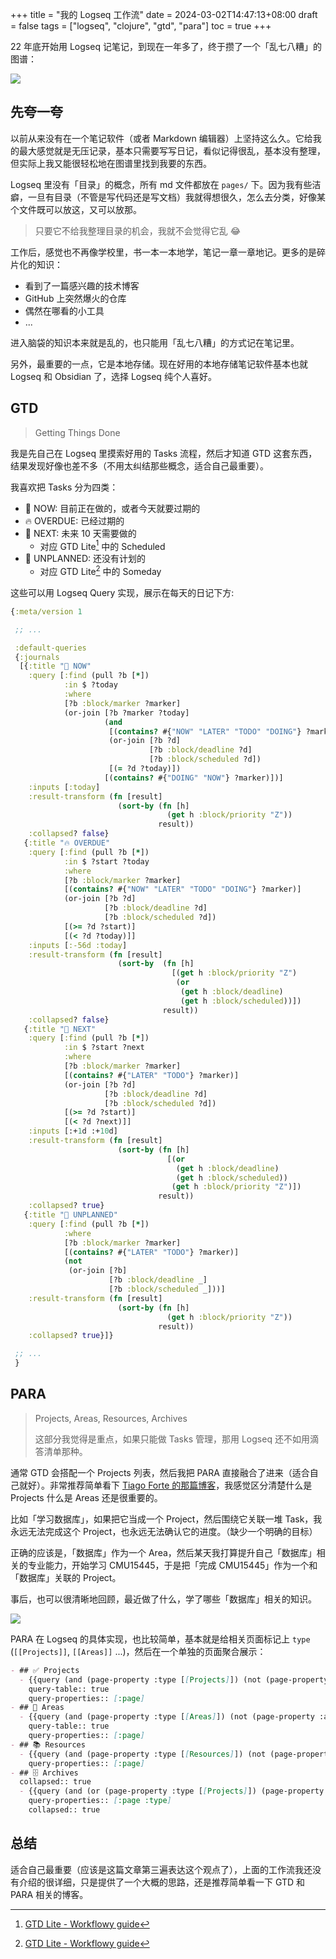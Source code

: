 +++
title = "我的 Logseq 工作流"
date = 2024-03-02T14:47:13+08:00
draft = false
tags = ["logseq", "clojure", "gtd", "para"]
toc = true
+++

22 年底开始用 Logseq 记笔记，到现在一年多了，终于攒了一个「乱七八糟」的图谱：

![](./Snipaste_2024-02-29_21-23-04.png)

## 先夸一夸

以前从来没有在一个笔记软件（或者 Markdown 编辑器）上坚持这么久。它给我的最大感觉就是无压记录，基本只需要写写日记，看似记得很乱，基本没有整理，但实际上我又能很轻松地在图谱里找到我要的东西。

Logseq 里没有「目录」的概念，所有 md 文件都放在 `pages/` 下。因为我有些洁癖，一旦有目录（不管是写代码还是写文档）我就得想很久，怎么去分类，好像某个文件既可以放这，又可以放那。

> 只要它不给我整理目录的机会，我就不会觉得它乱 😂

工作后，感觉也不再像学校里，书一本一本地学，笔记一章一章地记。更多的是碎片化的知识：

- 看到了一篇感兴趣的技术博客
- GitHub 上突然爆火的仓库
- 偶然在哪看的小工具
- ...

进入脑袋的知识本来就是乱的，也只能用「乱七八糟」的方式记在笔记里。

另外，最重要的一点，它是本地存储。现在好用的本地存储笔记软件基本也就 Logseq 和 Obsidian 了，选择 Logseq 纯个人喜好。

## GTD

> Getting Things Done

我是先自己在 Logseq 里摸索好用的 Tasks 流程，然后才知道 GTD 这套东西，结果发现好像也差不多（不用太纠结那些概念，适合自己最重要）。

我喜欢把 Tasks 分为四类：

- 🔨 NOW: 目前正在做的，或者今天就要过期的
- 🔥 OVERDUE: 已经过期的
- 📅 NEXT: 未来 10 天需要做的
  - 对应 GTD Lite[^1] 中的 Scheduled
- 🚧 UNPLANNED: 还没有计划的
  - 对应 GTD Lite[^1] 中的 Someday

[^1]: [GTD Lite - Workflowy guide](https://workflowy.com/systems/gtd-system-lite/)

这些可以用 Logseq Query 实现，展示在每天的日记下方:

```clojure
{:meta/version 1

 ;; ...

 :default-queries
 {:journals
  [{:title "🔨 NOW"
    :query [:find (pull ?b [*])
            :in $ ?today
            :where
            [?b :block/marker ?marker]
            (or-join [?b ?marker ?today]
                     (and
                      [(contains? #{"NOW" "LATER" "TODO" "DOING"} ?marker)]
                      (or-join [?b ?d]
                               [?b :block/deadline ?d]
                               [?b :block/scheduled ?d])
                      [(= ?d ?today)])
                     [(contains? #{"DOING" "NOW"} ?marker)])]
    :inputs [:today]
    :result-transform (fn [result]
                        (sort-by (fn [h]
                                   (get h :block/priority "Z"))
                                 result))
    :collapsed? false}
   {:title "🔥 OVERDUE"
    :query [:find (pull ?b [*])
            :in $ ?start ?today
            :where
            [?b :block/marker ?marker]
            [(contains? #{"NOW" "LATER" "TODO" "DOING"} ?marker)]
            (or-join [?b ?d]
                     [?b :block/deadline ?d]
                     [?b :block/scheduled ?d])
            [(>= ?d ?start)]
            [(< ?d ?today)]]
    :inputs [:-56d :today]
    :result-transform (fn [result]
                        (sort-by  (fn [h]
                                    [(get h :block/priority "Z")
                                     (or
                                      (get h :block/deadline)
                                      (get h :block/scheduled))])
                                  result))
    :collapsed? false}
   {:title "📅 NEXT"
    :query [:find (pull ?b [*])
            :in $ ?start ?next
            :where
            [?b :block/marker ?marker]
            [(contains? #{"LATER" "TODO"} ?marker)]
            (or-join [?b ?d]
                     [?b :block/deadline ?d]
                     [?b :block/scheduled ?d])
            [(>= ?d ?start)]
            [(< ?d ?next)]]
    :inputs [:+1d :+10d]
    :result-transform (fn [result]
                        (sort-by (fn [h]
                                   [(or
                                     (get h :block/deadline)
                                     (get h :block/scheduled))
                                    (get h :block/priority "Z")])
                                 result))
    :collapsed? true}
   {:title "🚧 UNPLANNED"
    :query [:find (pull ?b [*])
            :where
            [?b :block/marker ?marker]
            [(contains? #{"LATER" "TODO"} ?marker)]
            (not
             (or-join [?b]
                      [?b :block/deadline _]
                      [?b :block/scheduled _]))]
    :result-transform (fn [result]
                        (sort-by (fn [h]
                                   (get h :block/priority "Z"))
                                 result))
    :collapsed? true}]}

 ;; ...
 }
```

## PARA

> Projects, Areas, Resources, Archives
>
> 这部分我觉得是重点，如果只能做 Tasks 管理，那用 Logseq 还不如用滴答清单那种。

通常 GTD 会搭配一个 Projects 列表，然后我把 PARA 直接融合了进来（适合自己就好）。非常推荐简单看下 [Tiago Forte 的那篇博客](https://fortelabs.com/blog/para/)，我感觉区分清楚什么是 Projects 什么是 Areas 还是很重要的。

比如「学习数据库」，如果把它当成一个 Project，然后围绕它关联一堆 Task，我永远无法完成这个 Project，也永远无法确认它的进度。（缺少一个明确的目标）

正确的应该是，「数据库」作为一个 Area，然后某天我打算提升自己「数据库」相关的专业能力，开始学习 CMU15445，于是把「完成 CMU15445」作为一个和「数据库」关联的 Project。

事后，也可以很清晰地回顾，最近做了什么，学了哪些「数据库」相关的知识。

![](./PARA.png)

PARA 在 Logseq 的具体实现，也比较简单，基本就是给相关页面标记上 `type` (`[[Projects]]`, `[[Areas]]` ...)，然后在一个单独的页面聚合展示：

```md
- ## ✅ Projects
  - {{query (and (page-property :type [[Projects]]) (not (page-property :archived "true")))}}
    query-table:: true
    query-properties:: [:page]
- ## 🔭 Areas
  - {{query (and (page-property :type [[Areas]]) (not (page-property :archived "true")))}}
    query-table:: true
    query-properties:: [:page]
- ## 📚 Resources
  - {{query (and (page-property :type [[Resources]]) (not (page-property :archived "true")))}}
    query-properties:: [:page]
- ## 🗄️ Archives
  collapsed:: true
  - {{query (and (or (page-property :type [[Projects]]) (page-property :type [[Areas]]) (page-property :type [[Resources]])) (page-property :archived "true"))}}
    query-properties:: [:page :type]
    collapsed:: true
```

## 总结

适合自己最重要（应该是这篇文章第三遍表达这个观点了），上面的工作流我还没有介绍的很详细，只是提供了一个大概的思路，还是推荐简单看一下 GTD 和 PARA 相关的博客。

